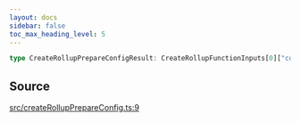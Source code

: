 ```yaml
---
layout: docs
sidebar: false
toc_max_heading_level: 5
---
```


```ts
type CreateRollupPrepareConfigResult: CreateRollupFunctionInputs[0]["config"];
```

## Source

[src/createRollupPrepareConfig.ts:9](https://github.com/OffchainLabs/arbitrum-orbit-sdk/blob/27c24d61cdc7e62a81af29bd04f39d5a3549ecb3/src/createRollupPrepareConfig.ts#L9)
